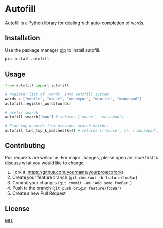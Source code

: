 # Autofill

Autofill is a Python library for dealing with auto-completion of words.

## Installation

Use the package manager [pip](https://pip.pypa.io/en/stable/) to install autofill.

```bash
pip install autofill
```

## Usage

```python
from autofill import autofill

# register list of 'words' into autofill system
words = ["mobile", "mouse", "moneypot", "monitor", "mousepad"]
autofill.register_words(words)

# prefix search
autofill.search('mou') # returns ['mouse', 'mousepad']

# Find top k words from previous search matches
autofill.find_top_k_matches(k=4) # returns [('mouse', 1), ('mousepad', 1), ('mobile', 0), ('moneypot', 0)]
```

## Contributing
Pull requests are welcome. For major changes, please open an issue first to discuss what you would like to change.

1. Fork it (<https://github.com/yourname/yourproject/fork>)
2. Create your feature branch (`git checkout -b feature/fooBar`)
3. Commit your changes (`git commit -am 'Add some fooBar'`)
4. Push to the branch (`git push origin feature/fooBar`)
5. Create a new Pull Request

## License
[MIT](https://choosealicense.com/licenses/mit/)
